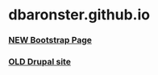 # dbaronster.github.io
### [NEW Bootstrap Page](about.html)
### [OLD Drupal site](http://www.chilehead.com)